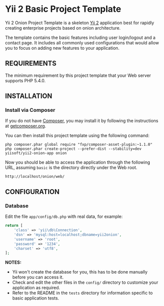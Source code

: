 Yii 2 Basic Project Template
============================

Yii 2 Onion Project Template is a skeleton [Yii 2](http://www.yiiframework.com/) application best for
rapidly creating enterprise projects based on onion architecture.

The template contains the basic features including user login/logout and a contact page.
It includes all commonly used configurations that would allow you to focus on adding new
features to your application.


REQUIREMENTS
------------

The minimum requirement by this project template that your Web server supports PHP 5.4.0.


INSTALLATION
------------
### Install via Composer

If you do not have [Composer](http://getcomposer.org/), you may install it by following the instructions
at [getcomposer.org](http://getcomposer.org/doc/00-intro.md#installation-nix).

You can then install this project template using the following command:

~~~
php composer.phar global require "fxp/composer-asset-plugin:~1.1.0"
php composer.phar create-project --prefer-dist --stability=dev yiisoft/yii2-onion-app onion
~~~

Now you should be able to access the application through the following URL, assuming `basic` is the directory
directly under the Web root.

~~~
http://localhost/onion/web/
~~~


CONFIGURATION
-------------

### Database

Edit the file `app/config/db.php` with real data, for example:

```php
return [
    'class' => 'yii\db\Connection',
    'dsn' => 'mysql:host=localhost;dbname=yii2onion',
    'username' => 'root',
    'password' => '1234',
    'charset' => 'utf8',
];
```

**NOTES:**
- Yii won't create the database for you, this has to be done manually before you can access it.
- Check and edit the other files in the `config/` directory to customize your application as required.
- Refer to the README in the `tests` directory for information specific to basic application tests.
